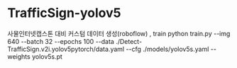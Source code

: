 # TrafficSign-yolov5
사물인터넷캡스톤 대비 커스텀 데이터 생성(roboflow) , train
python train.py --img 640 --batch 32 --epochs 100 --data ./Detect-TrafficSign.v2i.yolov5pytorch/data.yaml --cfg ./models/yolov5s.yaml --weights yolov5s.pt
